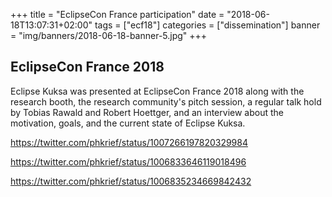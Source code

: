 +++
title = "EclipseCon France participation"
date = "2018-06-18T13:07:31+02:00"
tags = ["ecf18"]
categories = ["dissemination"]
banner = "img/banners/2018-06-18-banner-5.jpg"
+++

## EclipseCon France 2018
Eclipse Kuksa was presented at EclipseCon France 2018 along with the research booth, the research community's pitch session, a regular talk hold by Tobias Rawald and Robert Hoettger, and an interview about the motivation, goals, and the current state of Eclipse Kuksa.

https://twitter.com/phkrief/status/1007266197820329984

https://twitter.com/phkrief/status/1006833646119018496

https://twitter.com/phkrief/status/1006835234669842432
